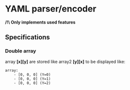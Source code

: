 # YAML parser/encoder

**/!\ Only implements used features**

## Specifications

### Double array

array **[x][y]** are stored like array2 **[y][x]** to be displayed like:

	array:
		- [0, 0, 0] (Y=0)
		- [0, 0, 0] (Y=1)
		- [0, 0, 0] (Y=2)
